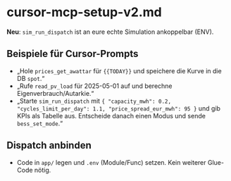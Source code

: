 # cursor-mcp-setup-v2.md

**Neu**: `sim_run_dispatch` ist an eure echte Simulation ankoppelbar (ENV).

## Beispiele für Cursor-Prompts
- „Hole `prices_get_awattar` für `{{TODAY}}` und speichere die Kurve in die DB `spot`.“
- „Rufe `read_pv_load` für 2025-05-01 auf und berechne Eigenverbrauch/Autarkie.“
- „Starte `sim_run_dispatch` mit `{ "capacity_mwh": 0.2, "cycles_limit_per_day": 1.1, "price_spread_eur_mwh": 95 }`
  und gib KPIs als Tabelle aus. Entscheide danach einen Modus und sende `bess_set_mode`.“

## Dispatch anbinden
- Code in `app/` legen und `.env` (Module/Func) setzen. Kein weiterer Glue-Code nötig.
